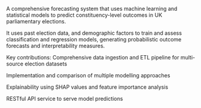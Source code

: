 A comprehensive
forecasting system that
uses machine learning
and statistical models to
predict constituency-level
outcomes in UK
parliamentary elections. 

It uses past election data,
and demographic factors
to train and assess
classification and
regression models,
generating probabilistic
outcome forecasts and
interpretability measures.

Key contributions:
Comprehensive data ingestion and ETL pipeline for multi-source election datasets

Implementation and comparison of multiple modelling approaches 

Explainability using SHAP values and feature importance analysis

RESTful API service to serve model predictions
